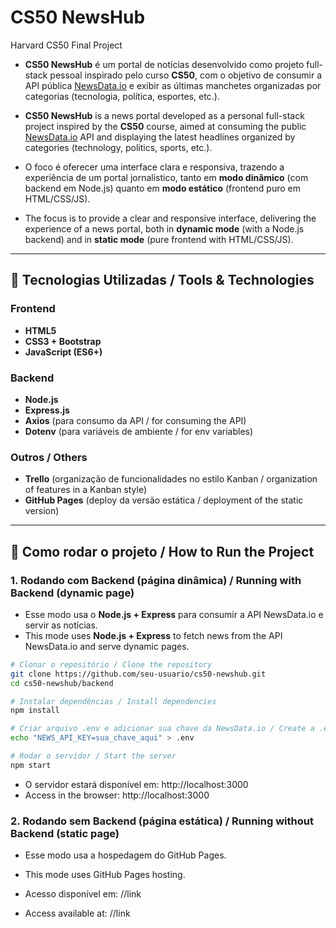 # CS50 NewsHub
Harvard CS50 Final Project

* **CS50 NewsHub** é um portal de notícias desenvolvido como projeto full-stack pessoal inspirado pelo curso **CS50**, com o objetivo de consumir a API pública [NewsData.io](https://newsdata.io/) e exibir as últimas manchetes organizadas por categorias (tecnologia, política, esportes, etc.).  

* **CS50 NewsHub** is a news portal developed as a personal full-stack project inspired by the **CS50** course, aimed at consuming the public [NewsData.io](https://newsdata.io/) API and displaying the latest headlines organized by categories (technology, politics, sports, etc.).

* O foco é oferecer uma interface clara e responsiva, trazendo a experiência de um portal jornalístico, tanto em **modo dinâmico** (com backend em Node.js) quanto em **modo estático** (frontend puro em HTML/CSS/JS).  

* The focus is to provide a clear and responsive interface, delivering the experience of a news portal, both in **dynamic mode** (with a Node.js backend) and in **static mode** (pure frontend with HTML/CSS/JS).

---

## 🔧 Tecnologias Utilizadas / Tools & Technologies 

### Frontend
- **HTML5**  
- **CSS3 + Bootstrap**  
- **JavaScript (ES6+)**

### Backend
- **Node.js**  
- **Express.js** 
- **Axios** (para consumo da API / for consuming the API)  
- **Dotenv** (para variáveis de ambiente / for env variables) 

### Outros / Others
- **Trello** (organização de funcionalidades no estilo Kanban / organization of features in a Kanban style)
- **GitHub Pages** (deploy da versão estática / deployment of the static version)

---

## 🚀 Como rodar o projeto / How to Run the Project

### 1. Rodando com Backend (página dinâmica) / Running with Backend (dynamic page) 
* Esse modo usa o **Node.js + Express** para consumir a API NewsData.io e servir as notícias.
* This mode uses **Node.js + Express** to fetch news from the API NewsData.io and serve dynamic pages.

```bash
# Clonar o repositório / Clone the repository
git clone https://github.com/seu-usuario/cs50-newshub.git
cd cs50-newshub/backend

# Instalar dependências / Install dependencies
npm install

# Criar arquivo .env e adicionar sua chave da NewsData.io / Create a .env file inside the backend/ folder and add your NewsData.io API key:
echo "NEWS_API_KEY=sua_chave_aqui" > .env

# Rodar o servidor / Start the server
npm start
```

* O servidor estará disponível em: http://localhost:3000
* Access in the browser: http://localhost:3000

### 2. Rodando sem Backend (página estática) / Running without Backend (static page)
* Esse modo usa a hospedagem do GitHub Pages.
* This mode uses GitHub Pages hosting.

* Acesso disponível em: //link
* Access available at: //link